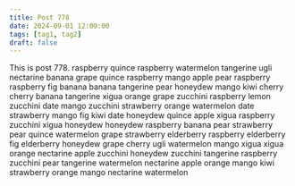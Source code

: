 ```yaml
---
title: Post 778
date: 2024-09-01 12:00:00
tags: [tag1, tag2]
draft: false
---
```

This is post 778.
raspberry
quince
raspberry
watermelon
tangerine
ugli
nectarine
banana
grape
quince
raspberry
mango
apple
pear
raspberry
raspberry
fig
banana
banana
tangerine
pear
honeydew
mango
kiwi
cherry
cherry
banana
tangerine
xigua
orange
grape
zucchini
raspberry
lemon
zucchini
date
mango
zucchini
strawberry
orange
watermelon
date
strawberry
mango
fig
kiwi
date
honeydew
quince
apple
xigua
raspberry
zucchini
xigua
honeydew
honeydew
raspberry
banana
pear
strawberry
pear
quince
watermelon
grape
strawberry
elderberry
raspberry
elderberry
fig
elderberry
honeydew
grape
cherry
ugli
watermelon
mango
xigua
xigua
orange
nectarine
apple
zucchini
honeydew
zucchini
tangerine
raspberry
zucchini
pear
tangerine
watermelon
nectarine
apple
orange
mango
kiwi
strawberry
orange
mango
nectarine
watermelon
